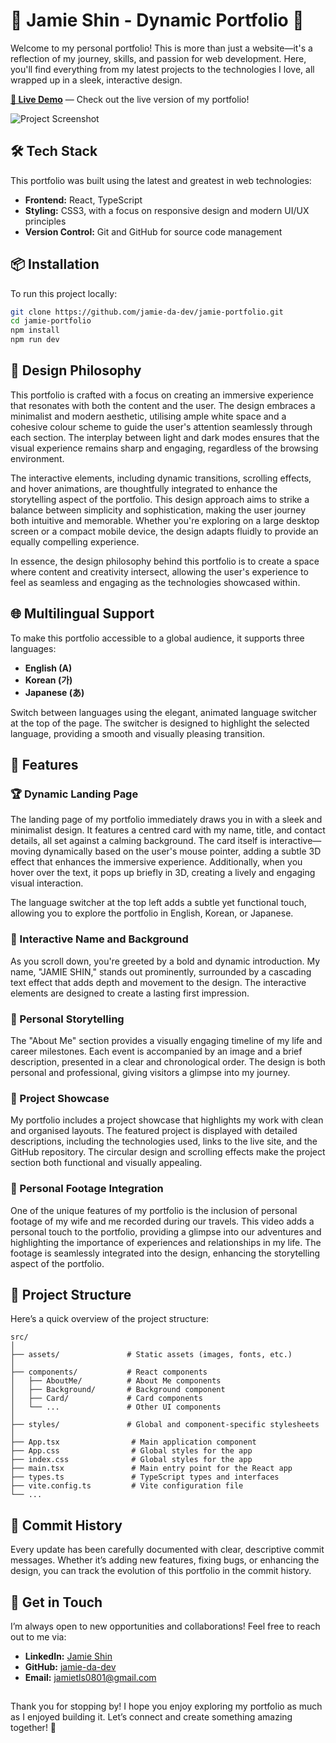 # 🌟 Jamie Shin - Dynamic Portfolio 🌟

Welcome to my personal portfolio! This is more than just a website—it's a reflection of my journey, skills, and passion for web development. Here, you'll find everything from my latest projects to the technologies I love, all wrapped up in a sleek, interactive design.

[**🚀 Live Demo**](https://jamie-da-dev.com) — Check out the live version of my portfolio!

![Project Screenshot](https://res.cloudinary.com/dzdr7yyz4/image/upload/v1723426767/GitHub_Project_Image_fontvs.png)

## 🛠️ Tech Stack

This portfolio was built using the latest and greatest in web technologies:

- **Frontend:** React, TypeScript
- **Styling:** CSS3, with a focus on responsive design and modern UI/UX principles
- **Version Control:** Git and GitHub for source code management

## 📦 Installation

To run this project locally:

```bash
git clone https://github.com/jamie-da-dev/jamie-portfolio.git
cd jamie-portfolio
npm install
npm run dev
```

## 🎨 Design Philosophy

This portfolio is crafted with a focus on creating an immersive experience that resonates with both the content and the user. The design embraces a minimalist and modern aesthetic, utilising ample white space and a cohesive colour scheme to guide the user's attention seamlessly through each section. The interplay between light and dark modes ensures that the visual experience remains sharp and engaging, regardless of the browsing environment.

The interactive elements, including dynamic transitions, scrolling effects, and hover animations, are thoughtfully integrated to enhance the storytelling aspect of the portfolio. This design approach aims to strike a balance between simplicity and sophistication, making the user journey both intuitive and memorable. Whether you're exploring on a large desktop screen or a compact mobile device, the design adapts fluidly to provide an equally compelling experience.

In essence, the design philosophy behind this portfolio is to create a space where content and creativity intersect, allowing the user's experience to feel as seamless and engaging as the technologies showcased within.

## 🌐 Multilingual Support

To make this portfolio accessible to a global audience, it supports three languages:

- **English (A)**
- **Korean (가)**
- **Japanese (あ)**

Switch between languages using the elegant, animated language switcher at the top of the page. The switcher is designed to highlight the selected language, providing a smooth and visually pleasing transition.

## 📜 Features

### 🏆 Dynamic Landing Page

The landing page of my portfolio immediately draws you in with a sleek and minimalist design. It features a centred card with my name, title, and contact details, all set against a calming background. The card itself is interactive—moving dynamically based on the user's mouse pointer, adding a subtle 3D effect that enhances the immersive experience. Additionally, when you hover over the text, it pops up briefly in 3D, creating a lively and engaging visual interaction.

The language switcher at the top left adds a subtle yet functional touch, allowing you to explore the portfolio in English, Korean, or Japanese.

### 🎨 Interactive Name and Background

As you scroll down, you're greeted by a bold and dynamic introduction. My name, "JAMIE SHIN," stands out prominently, surrounded by a cascading text effect that adds depth and movement to the design. The interactive elements are designed to create a lasting first impression.

### 📖 Personal Storytelling

The "About Me" section provides a visually engaging timeline of my life and career milestones. Each event is accompanied by an image and a brief description, presented in a clear and chronological order. The design is both personal and professional, giving visitors a glimpse into my journey.

### 💼 Project Showcase

My portfolio includes a project showcase that highlights my work with clean and organised layouts. The featured project is displayed with detailed descriptions, including the technologies used, links to the live site, and the GitHub repository. The circular design and scrolling effects make the project section both functional and visually appealing.

### 🎥 Personal Footage Integration

One of the unique features of my portfolio is the inclusion of personal footage of my wife and me recorded during our travels. This video adds a personal touch to the portfolio, providing a glimpse into our adventures and highlighting the importance of experiences and relationships in my life. The footage is seamlessly integrated into the design, enhancing the storytelling aspect of the portfolio.

## 📂 Project Structure

Here’s a quick overview of the project structure:

```plaintext
src/
│
├── assets/               # Static assets (images, fonts, etc.)
│
├── components/           # React components
│   ├── AboutMe/          # About Me components
│   ├── Background/       # Background component
│   ├── Card/             # Card components
│   └── ...               # Other UI components
│
├── styles/               # Global and component-specific stylesheets
│
├── App.tsx                # Main application component
├── App.css                # Global styles for the app
├── index.css              # Global styles for the app
├── main.tsx               # Main entry point for the React app
├── types.ts               # TypeScript types and interfaces
├── vite.config.ts         # Vite configuration file
└── ...
```

## 📝 Commit History

Every update has been carefully documented with clear, descriptive commit messages. Whether it’s adding new features, fixing bugs, or enhancing the design, you can track the evolution of this portfolio in the commit history.

## 🚀 Get in Touch

I’m always open to new opportunities and collaborations! Feel free to reach out to me via:

- **LinkedIn:** [Jamie Shin](https://www.linkedin.com/in/jamie-da-dev/)
- **GitHub:** [jamie-da-dev](https://github.com/jamie-da-dev)
- **Email:** [jamietls0801@gmail.com](mailto:jamietls0801@gmail.com)

##

Thank you for stopping by! I hope you enjoy exploring my portfolio as much as I enjoyed building it. Let’s connect and create something amazing together! 🎉
